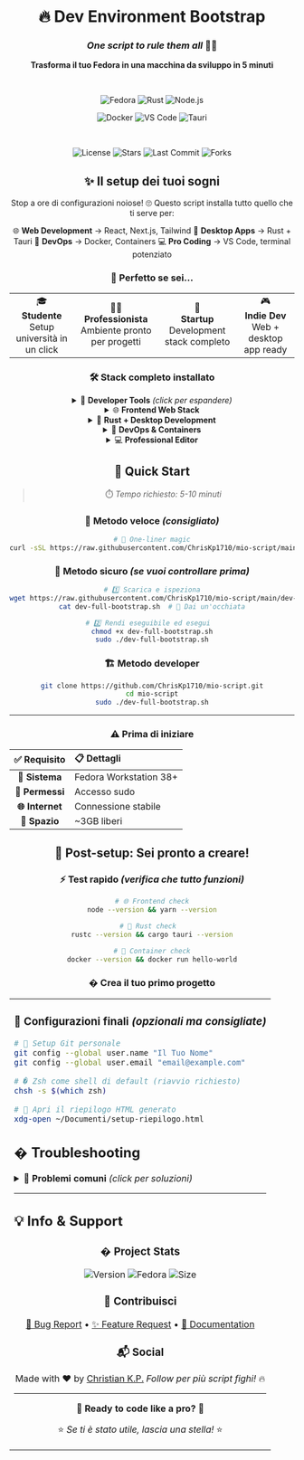 <div align="center">

# 🔥 Dev Environment Bootstrap

### *One script to rule them all* 🧙‍♂️

**Trasforma il tuo Fedora in una macchina da sviluppo in 5 minuti**

<br>

<!-- Tech Stack Badges -->

![Fedora](https://img.shields.io/badge/Fedora_Workstation-51A2DA?style=for-the-badge&logo=fedora&logoColor=white)
![Rust](https://img.shields.io/badge/Rust-000000?style=for-the-badge&logo=rust&logoColor=white)
![Node.js](https://img.shields.io/badge/Node.js-43853D?style=for-the-badge&logo=node.js&logoColor=white)

![Docker](https://img.shields.io/badge/Docker-2496ED?style=for-the-badge&logo=docker&logoColor=white)
![VS Code](https://img.shields.io/badge/VS_Code-007ACC?style=for-the-badge&logo=visual-studio-code&logoColor=white)
![Tauri](https://img.shields.io/badge/Tauri-24C8DB?style=for-the-badge&logo=tauri&logoColor=white)

<br>

<!-- Project Status Badges -->

![License](https://img.shields.io/badge/license-MIT-00D4AA?style=flat-square&logo=opensourceinitiative&logoColor=white)
![Stars](https://img.shields.io/github/stars/ChrisKp1710/mio-script?style=flat-square&color=FFD700&logo=github)
![Last Commit](https://img.shields.io/github/last-commit/ChrisKp1710/mio-script?style=flat-square&color=00D4AA&logo=git)
![Forks](https://img.shields.io/github/forks/ChrisKp1710/mio-script?style=flat-square&color=orange&logo=github)

## ✨ Il setup dei tuoi sogni

Stop a ore di configurazioni noiose! 🙄 Questo script installa tutto quello che ti serve per:

<div align="center">

🌐 **Web Development** → React, Next.js, Tailwind
🦀 **Desktop Apps** → Rust + Tauri
🐳 **DevOps** → Docker, Containers
💻 **Pro Coding** → VS Code, terminal potenziato

</div>

### 🎯 **Perfetto se sei...**

<table>
<tr>
<td align="center">🎓<br><b>Studente</b><br>Setup università in un click</td>
<td align="center">👨‍💼<br><b>Professionista</b><br>Ambiente pronto per progetti</td>
<td align="center">🚀<br><b>Startup</b><br>Development stack completo</td>
<td align="center">🎮<br><b>Indie Dev</b><br>Web + desktop app ready</td>
</tr>
</table>

### 🛠️ **Stack completo installato**

<details>
<summary>🧰 <b>Developer Tools</b> <i>(click per espandere)</i></summary>

```
✅ Git & Version Control
✅ Zsh (shell moderna) + Neovim (editor potente)  
✅ Htop, btop (monitoraggio sistema)
✅ Ripgrep, fzf (ricerca super veloce)
✅ Tmux (terminale multiplo)
✅ Compilatori C/C++ (gcc, cmake)
```

</details>

<details>
<summary>🌐 <b>Frontend Web Stack</b></summary>

```
🚀 Node.js (runtime JavaScript)
📦 Yarn (package manager veloce)  
⚛️ Ready per: React, Next.js, Vue, Svelte
🎨 Tailwind CSS supportato
🔧 Build tools moderni inclusi
```

</details>

<details>
<summary>🦀 <b>Rust + Desktop Development</b></summary>

```
🦀 Rust Toolchain completo
🖥️ Tauri CLI (app desktop native)
⚡ Performance native + Web UI
🔒 App sicure e leggere
🌍 Cross-platform ready
```

</details>

<details>
<summary>🐳 <b>DevOps & Containers</b></summary>

```
🐳 Docker + Docker Compose
🔨 Podman + Buildah (alternative Red Hat)
☁️ Pronto per deployment cloud
🔄 CI/CD ready
🛡️ Sicurezza enterprise
```

</details>

<details>
<summary>💻 <b>Professional Editor</b></summary>

```
📝 Visual Studio Code (official Microsoft)
🔌 Extensions ecosystem
🐛 Debugging integrato  
📊 Git integration
🎨 Temi e personalizzazioni
```

</details>

## 🚀 **Quick Start**

> ⏱️ *Tempo richiesto: 5-10 minuti*

### 🎯 **Metodo veloce** *(consigliato)*

```bash
# 💨 One-liner magic
curl -sSL https://raw.githubusercontent.com/ChrisKp1710/mio-script/main/dev-full-bootstrap.sh | sudo bash
```

### 🔧 **Metodo sicuro** *(se vuoi controllare prima)*

```bash
# 1️⃣ Scarica e ispeziona
wget https://raw.githubusercontent.com/ChrisKp1710/mio-script/main/dev-full-bootstrap.sh
cat dev-full-bootstrap.sh  # 👀 Dai un'occhiata

# 2️⃣ Rendi eseguibile ed esegui  
chmod +x dev-full-bootstrap.sh
sudo ./dev-full-bootstrap.sh
```

### 🏗️ **Metodo developer**

```bash
git clone https://github.com/ChrisKp1710/mio-script.git
cd mio-script
sudo ./dev-full-bootstrap.sh
```

---

### ⚠️ **Prima di iniziare**

<div align="center">


|  ✅ Requisito  | 📋 Dettagli            |
| :-------------: | :--------------------- |
| **🐧 Sistema** | Fedora Workstation 38+ |
| **🔑 Permessi** | Accesso sudo           |
| **🌐 Internet** | Connessione stabile    |
|  **💾 Spazio**  | ~3GB liberi            |

</div>

## 🎉 **Post-setup: Sei pronto a creare!**

### ⚡ **Test rapido** *(verifica che tutto funzioni)*

```bash
# 🌐 Frontend check
node --version && yarn --version

# 🦀 Rust check  
rustc --version && cargo tauri --version

# 🐳 Container check
docker --version && docker run hello-world
```

### � **Crea il tuo primo progetto**

<table>
<tr>
<td>

### 🎨 **Configurazioni finali** *(opzionali ma consigliate)*

```bash
# 🔧 Setup Git personale
git config --global user.name "Il Tuo Nome"
git config --global user.email "email@example.com"

# � Zsh come shell di default (riavvio richiesto)
chsh -s $(which zsh)

# 📄 Apri il riepilogo HTML generato
xdg-open ~/Documenti/setup-riepilogo.html
```

## �️ **Troubleshooting**

<details>
<summary>🚨 <b>Problemi comuni</b> <i>(click per soluzioni)</i></summary>

### 🐳 **Docker non funziona**

```bash
# 1️⃣ Riavvia il terminale (importante!)
# 2️⃣ Oppure logout + login
# 3️⃣ Verifica gruppo: groups | grep docker
```

### 🦀 **Rust non trovato**

```bash
# Carica l'environment Rust
source ~/.cargo/env
echo 'source ~/.cargo/env' >> ~/.bashrc
```

### 💻 **VS Code non si avvia**

```bash
# Reinstallazione manuale
sudo dnf remove code -y
# Poi ri-esegui lo script
```

### 🌐 **Node/Yarn problemi**

```bash
# Reset Corepack
corepack disable
corepack enable
```

</details>

---

## 💡 **Info & Support**

<div align="center">

### � **Project Stats**

![Version](https://img.shields.io/badge/version-2.0.0-00D4AA?style=flat-square)
![Fedora](https://img.shields.io/badge/Fedora-38%2B-51A2DA?style=flat-square)
![Size](https://img.shields.io/badge/install_size-~3GB-orange?style=flat-square)

### 🤝 **Contribuisci**

[🐛 Bug Report](../../issues) • [✨ Feature Request](../../issues) • [📖 Documentation](../../wiki)

### 📬 **Social**

Made with ❤️ by [Christian K.P.](https://github.com/ChrisKp1710)
*Follow per più script fighi!* 🔥

</div>

---

<div align="center">

**🎉 Ready to code like a pro? 🚀**

⭐ *Se ti è stato utile, lascia una stella!* ⭐

</div>
